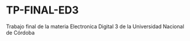 # TP-FINAL-ED3
Trabajo final de la materia Electronica Digital 3 de la Universidad Nacional de Córdoba
